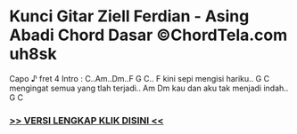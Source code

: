 
 # Kunci Gitar Ziell Ferdian - Asing Abadi Chord Dasar ©ChordTela.com uh8sk


Capo ♪ fret 4 Intro : C..Am..Dm..F G C.. F kini sepi mengisi hariku.. G C mengingat semua yang tlah terjadi.. Am Dm kau dan aku tak menjadi indah.. G C

###  <a href="https://shortlighzx.web.app?sq=Kunci Gitar Ziell Ferdian - Asing Abadi Chord Dasar ©ChordTela.com"> >> VERSI LENGKAP KLIK DISINI << </a>
